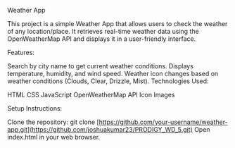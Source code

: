 Weather App

This project is a simple Weather App that allows users to check the weather of any location/place. It retrieves real-time weather data using the OpenWeatherMap API and displays it in a user-friendly interface.

Features:

Search by city name to get current weather conditions.
Displays temperature, humidity, and wind speed.
Weather icon changes based on weather conditions (Clouds, Clear, Drizzle, Mist).
Technologies Used:

HTML
CSS
JavaScript
OpenWeatherMap API
Icon Images

Setup Instructions:

Clone the repository: git clone [https://github.com/your-username/weather-app.git](https://github.com/joshuakumar23/PRODIGY_WD_5.git)
Open index.html in your web browser.
